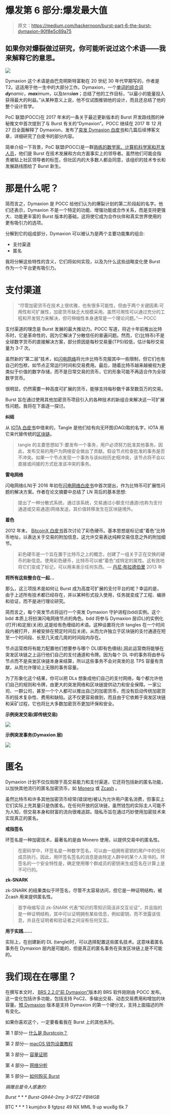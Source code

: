 # 爆发第 6 部分:爆发最大值

> 原文：<https://medium.com/hackernoon/burst-part-6-the-burst-dymaxion-90f8e5c69a75>

## 如果你对爆裂做过研究，你可能听说过这个术语——我来解释它的意思。

![](img/e51af0357f295ca4d191b708aec5d136.png)

Dymaxion 这个术语是由巴克明斯特富勒在 20 世纪 30 年代早期写的，作者是 T2。这适用于他一生中的大部分工作。Dymaxion，一个[单词的组合词](https://www.wikiwand.com/en/Portmanteau)***dy****namic*，***max****imum*，以及*tens****ion***；总结了他的工作目标，“以最小的能量投入获得最大的利益。”从某种意义上说，他不仅试图推销他的设计，而且还总结了他的整个设计哲学。

PoC 联盟(POCC)在 2017 年末的一条关于最近更新版本的 Burst 开发路线图的神秘推文中首次提到了与 Burst 有关的“Dymaxion”。POCC 继续在 2017 年 12 月 27 日全面解释了 Dymaxion，发布了[突发 Dymaxion 白皮书](https://www.burst-coin.org/wp-content/uploads/2017/07/The-Burst-Dymaxion-1.00.pdf)和几篇后续博客文章，详细研究了白皮书的部分内容。

简单介绍一下背景，PoC 联盟(POCC)是一群[熟练的数学家、计算机科学家和开发人员](https://www.burst-coin.org/contributors)，他们是 Burst 在技术发展和方向方面事实上的领导者。虽然他们可能会指责被贴上社区领导者的标签，但社区内的大多数人都会同意，该组织的技术专长和发展路线图给了 Burst 新生。

# 那是什么呢？

简而言之，Dymaxion 是 POCC 给他们认为的爆裂计划的第二阶段起的名字。他们还表示，Dymaxion 不是一个特定的功能、增强功能或合作关系，而是支持更强大、功能更丰富的 Burst 版本的基础，这将使它成为合作伙伴和真实世界使用的更有吸引力的选项。

分解到它的组成部分，Dymaxion 可以被认为是两个主要功能集的组合:

*   支付渠道
*   匿名

我将分解这些特性的含义，它们将如何实现，以及为什么这些战略变化使 Burst 作为一个平台更有吸引力。

# 支付渠道

> “尽管加密货币在技术上很优雅，也有很多可能性，但由于两个关键因素:可用性和可扩展性，加密货币缺乏大规模采用。虽然可用性可以通过充分的工程和开发努力来解决，但可伸缩性本身通常是一个理论问题。”— POCC

支付渠道的理念是 Burst 发展的最大推动力。POCC 写道，将近十年前推出比特币时，它是革命性的，因为它解决了分散信任的普遍问题。然而，它(比特币)不是全球数字货币的直接解决方案，部分原因是每秒交易量(TPS)较低，估计每秒交易量为 3-7 次。

虽然新的“第二层”技术，如[闪电网络](https://www.wikiwand.com/en/Lightning_Network)将允许比特币克服其中一些限制，但它们也有自己的包袱，如节点正常运行时间和交易费用。最后，随着比特币越来越被视为更类似于价值的数字存储，而不是日常交易的货币，它的形象可能不再适合作为全球数字货币。

很明显，仍然需要一种高度可扩展的货币，能够支持每秒数千甚至数百万的交易。

Burst 旨在通过使用其他加密货币项目引入的各种技术的新组合来解决这一可扩展性问题。我将在下面逐一探讨。

**纠结**

从 [IOTA 白皮书](https://iota.readme.io/docs/whitepaper)中借来的，Tangle 是他们给有向无环图(DAG)取的名字，IOTA 用它来代替传统的[区块链](https://hackernoon.com/tagged/blockchain)。

> tangle 的主要思想如下:要发布一个事务，用户必须努力批准其他事务。因此，发布交易的用户为网络安全做出了贡献。假设节点检查批准的事务是否不冲突。如果一个节点发现一个事务与该纠纷历史相冲突，该节点将不会以直接或间接的方式批准该冲突的事务。

**雷电网络**

闪电网络(LN)于 2016 年初在[闪电网络白皮书](https://lightning.network/lightning-network-paper.pdf)中首次提出，作为比特币可扩展性问题的解决方案。作者在论文摘要中总结了 LN 背后的基本思想:

> 提出了一种分散式系统，通过该系统，交易通过小额支付通道(也称为支付通道或交易通道)网络发送，其价值转移发生在区块链境外。

**着色**

2012 年末， [BitcoinX 白皮书](https://bitcoil.co.il/BitcoinX.pdf)首次讨论了彩色硬币。基本思想是标记或“着色”比特币地址，以表达关于交易的附加信息，这允许交易表达纯粹交易信息之外的附加细节。

> 彩色硬币是一个旨在置于比特币之上的概念，创建了一组关于正在交换的硬币的新信息。使用彩色硬币，比特币可以被“着色”成特定的属性。这有效地将它们变成了标记，可以用来表示任何东西。— [丹尼·布拉德伯里](https://www.coindesk.com/colored-coins-paint-sophisticated-future-for-bitcoin/) 2013 年

**将所有这些整合在一起...**

那么，这三项技术是如何让 Burst 成为高度可扩展的支付平台的呢？幸运的是，由于上述所有技术都已经存在，并以某种形式投入使用，任务就变成了工程、编排和验证，而不是进行理论研究。

简而言之，每个突发节点将运行一个突发 Dymaxion 守护进程(bdd)实例。这个 bdd 本质上将扮演闪电网络节点的角色。bdd 将参与 Dymaxion 层(DL)的实例化(打开)和定居(关闭),这是给有色缠结的术语。这种设置将允许 tangles 在一个时间段内被打开，并被安排在预定时间后关闭，从而允许独立于区块链的支付通道在短至一个时间段、长至几天或几周的时间段内存在。

节点运营商将有能力配置他们想要参与哪个 DL(即有色缠结),因此运营商将能够在突发区块链之上运行他们自己的支付通道和令牌。因为每个 DL 中的事务将由参与节点而不是突发区块链本身来结算，所以这些事务不会对突发的总 TPS 容量有贡献，从而允许理论上无限的事务容量。

为了形象化这个结果，你可以把 DLs 想象成他们自己的支付网络，每个都允许他们自己的规则和令牌，由更大的突发网络和区块链提供动力和安全保障。一家公司、一群公司，甚至一个个人都可以推出自己的加密货币，而没有启动传统加密货币的技术复杂性、费用和缺陷。这不仅更容易做到，而且由于它依赖于突发区块链和采矿过程，它也将比大多数加密货币更加环保和安全。

**示例突发交易(即传统交易)**

![](img/738d0f12d3595042a5ec4ef34d0dc2a1.png)

**示例突发事务(Dymaxion 层)**

![](img/cf2e25f3d57f7faea7925cec662fabbf.png)

# 匿名

Dymaxion 计划不仅仅局限于高交易能力和支付渠道，它还将包括新的匿名功能，以加快其他流行的匿名加密货币，如 [Monero](https://getmonero.org/) 或 [Zcash](https://z.cash/) 。

虽然比特币和许多其他加密货币经常(错误地)被认为允许用户匿名消费，但事实上它们实际上充其量只是伪匿名。在任何开放的区块链，虽然钱包的实际主人可能不为人知，但交易本身和财富的流向很难追踪。隐私币旨在通过巧妙使用加密技术来实现真正的匿名。

**戒指签名**

环签名是一种加密技术，最著名的是由 Monero 使用，以提供交易中的匿名性。

> 在密码学中，环签名是一种数字签名，可以由一组拥有密钥的用户中的任何成员执行。因此，用环签名签名的消息是由特定人群中的某个人背书的。环签名的一个安全特性是，确定使用哪个群成员的密钥来生成签名在计算上是不可行的。

**zk-SNARK**

zk-SNARK 的结果类似于环签名，尽管不太容易访问，但它是一种证明结构，被 Zcash 用来提供匿名性。

> 首字母缩写词 zk-SNARK 代表“知识的零知识简洁非交互论证”，并且指的是一种证明结构，其中可以证明拥有某些信息，例如密钥，而不泄露该信息，并且在证明者和验证者之间没有任何交互。

**用于实践……**

实际上，在创建新的 DL (tangle)时，可以选择配置这些匿名技术。这意味着匿名事务在 Dymaxion 层内是可能的，但是真正的匿名事务在突发区块链上是不可能的。

# 我们现在在哪里？

在撰写本文时， [BRS 2.2.0“前 Dymaxion”](https://github.com/PoC-Consortium/burstcoin/releases/tag/2.2.0)版本的 BRS 软件刚刚由 POCC 发布。这一变化包括许多功能，包括支持 PoC2、多输出交易、动态交易费用和增加的块容量。[预 Dymaxion](https://www.burstcoin.ist/2018/05/04/1st-hard-fork-explained-changes-in-transaction-dynamics/) 版本是支持 Dymaxion 的第一个硬分叉，支持上面描述的所有变化。

如果你喜欢这个，一定要看看我在 Burst 上的其他系列。

第 1 部分— [什么是 Burstcoin？](/@aclaytonscott/burst-part-1-what-is-burstcoin-d172561aba70)

第 2 部分— [macOS 钱包设置教程](/@aclaytonscott/burst-part-2-macos-wallet-setup-tutorial-2822bb029f54)

第 3 部分— [容量证明](https://hackernoon.com/burst-part-3-proof-of-capacity-the-green-alternative-8e2651211671)

第 4 部分— [网络分析](https://hackernoon.com/burst-part-4-network-analysis-a8c1305a5750)

第 5 部分— [如何购买 Burst](/@aclaytonscott/burst-part-5-how-to-buy-burst-5873b934ab2f)

*捐赠总是令人感激的:*

*Burst * * * Burst-Q944–2my 3–97ZZ-FBWGB*

BTC * * * 1 kumjdvx 8 fgtpsz 49 NX MML 9 up wux8g 6k 7